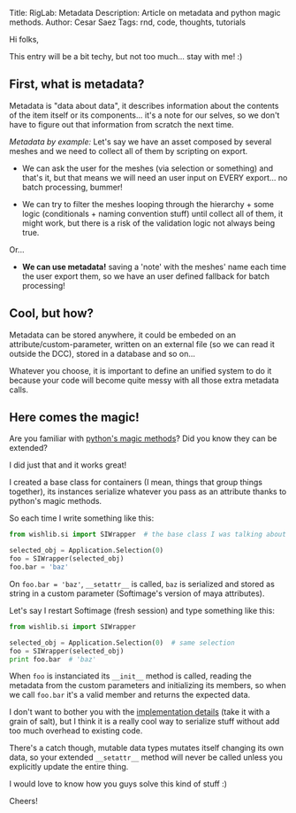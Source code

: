 Title: RigLab: Metadata
Description: Article on metadata and python magic methods.
Author: Cesar Saez
Tags: rnd, code, thoughts, tutorials

Hi folks,

This entry will be a bit techy, but not too much... stay with me! :)

## First, what is metadata?

Metadata is "data about data", it describes information about the contents of the
item itself or its components... it's a note for our selves, so we don't
have to figure out that information from scratch the next time.

_Metadata by example:_
Let's say we have an asset composed by several meshes and
we need to collect all of them by scripting on export.

* We can ask the user for the meshes (via selection or something) and that's it,
but that means we will need an user input on EVERY export... no batch processing,
bummer!

* We can try to filter the meshes looping through the hierarchy + some logic
(conditionals + naming convention stuff) until collect all of them, it might work,
but there is a risk of the validation logic not always being true.

Or...

* **We can use metadata!** saving a 'note' with the meshes' name each time the
user export them, so we have an user defined fallback for batch processing!

## Cool, but how?

Metadata can be stored anywhere, it could be embeded on an attribute/custom-parameter,
written on an external file (so we can read it outside the DCC), stored
in a database and so on...

Whatever you choose, it is important to define an unified system to do it
because your code will become quite messy with all those extra metadata calls.

## Here comes the magic!

Are you familiar with [python's magic methods](http://www.rafekettler.com/magicmethods.html)?
Did you know they can be extended?

I did just that and it works great!

I created a base class for containers (I mean, things that group things together),
its instances serialize whatever you pass as an attribute thanks to python's magic
methods.

So each time I write something like this:

```python
from wishlib.si import SIWrapper  # the base class I was talking about

selected_obj = Application.Selection(0)
foo = SIWrapper(selected_obj)
foo.bar = 'baz'
```

On `foo.bar = 'baz'`, `__setattr__` is called, `baz` is serialized
and stored as string in a custom parameter (Softimage's version of maya attributes).

Let's say I restart Softimage (fresh session) and type something like this:

```python
from wishlib.si import SIWrapper

selected_obj = Application.Selection(0)  # same selection
foo = SIWrapper(selected_obj)
print foo.bar  # 'baz'
```

When `foo` is instanciated its `__init__` method is called, reading the metadata
from the custom parameters and initializing its members, so when we call `foo.bar`
it's a valid member and returns the expected data.

I don't want to bother you with the [implementation details](https://github.com/csaez/wishlib/blob/master/wishlib/si/siwrapper.py) (take it with a grain of salt),
but I think it is a really cool way to serialize stuff without add too much overhead
to existing code.

There's a catch though, mutable data types mutates itself changing its own data, so
your extended `__setattr__` method will never be called unless you explicitly
update the entire thing.

I would love to know how you guys solve this kind of stuff :)

Cheers!
